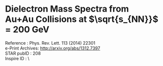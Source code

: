 # Dielectron Mass Spectra from Au+Au Collisions at $\sqrt{s_{NN}}$ = 200 GeV

Reference	: Phys. Rev. Lett. 113 (2014) 22301 \
e-Print Archives: http://arxiv.org/abs/1312.7397 \
STAR pubID	: 208 \
Inspire ID	: \
